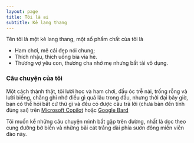 ```yaml
---
layout: page
title: Tôi là ai
subtitle: Kẻ lang thang
---
```


Tên tôi là một kẻ lang thang, một số phẩm chất của tôi là
- Ham chơi, mê cái đẹp nói chung;
- Thích nhậu, thích uống bia vỉa hè.
- Thương vợ yêu con, thương cha nhớ mẹ nhưng bất tài vô dụng.

### Câu chuyện của tôi
Một cách thành thật, tôi lười học và ham chơi, đầu óc trễ nải, trống rỗng và lười biếng, chẳng ghi nhớ điều gì quá lâu trong đầu, nhưng thời đại bây giờ, bạn có thể hỏi bất cứ thứ gì và đều có được câu trả lời (chưa bàn đến tính đúng sai) trên [Microsoft Copilot](https://copilot.microsoft.com/) hoặc [Google Bard](https://gemini.google.com/)


Tôi muốn kể những câu chuyện mình bắt gặp trên đường, nhất là dọc theo cung đường bờ biển và những bãi cát trắng dài phía sườn đông miền viễn đảo này.

